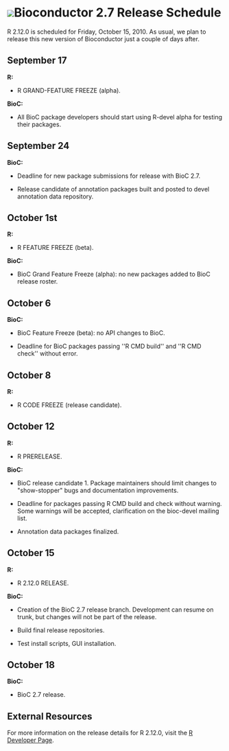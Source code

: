 ![](/images/icons/magnifier.gif)Bioconductor 2.7 Release Schedule
==================================

R 2.12.0 is scheduled for Friday, October 15, 2010.
As usual, we plan to release this new version of Bioconductor
just a couple of days after.
 

September 17
------------

**R:**

* R GRAND-FEATURE FREEZE (alpha).

**BioC:**

* All BioC package developers should start using R-devel alpha
  for testing their packages.


September 24
------------

**BioC:**

* Deadline for new package submissions for release with BioC 2.7.

* Release candidate of annotation packages built and posted to devel
  annotation data repository.


October 1st
-----------

**R:**

* R FEATURE FREEZE (beta).

**BioC:**

* BioC Grand Feature Freeze (alpha):  no new packages added to BioC
  release roster.


October 6
---------

**BioC:**

* BioC Feature Freeze (beta): no API changes to BioC.

* Deadline for BioC packages passing ''R CMD build'' and ''R CMD check''
  without error.


October 8
---------

**R:**

* R CODE FREEZE (release candidate).


October 12
----------

**R:**

* R PRERELEASE.

**BioC:**

* BioC release candidate 1.  Package maintainers should limit changes to
  "show-stopper" bugs and documentation improvements.

* Deadline for packages passing R CMD build and check without warning.
  Some warnings will be accepted, clarification on the bioc-devel mailing
  list.

* Annotation data packages finalized.


October 15
----------

**R:**

* R 2.12.0 RELEASE.

**BioC:**

* Creation of the BioC 2.7 release branch. Development can resume on
  trunk, but changes will not be part of the release.

* Build final release repositories.

* Test install scripts, GUI installation.


October 18
----------

**BioC:**

* BioC 2.7 release.


External Resources
------------------

For more information on the release details for R 2.12.0, visit
the [R Developer Page](http://developer.r-project.org).
